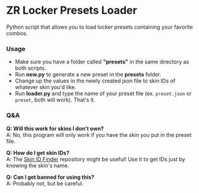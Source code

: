 
# ZR Locker Presets Loader

Python script that allows you to load locker presets containing your favorite combos. 

### Usage
* Make sure you have a folder called **"presets"** in the same directory as both scripts.
* Run **new.py** to generate a new preset in the **presets** folder.
* Change up the values in the newly created json file to skin IDs of whatever skin you'd like.
* Run **loader.py** and type the name of your preset file (ex. `preset.json` or `preset`, both will work). That's it.

### Q&A
**Q: Will this work for skins I don't own?**<br>
A: No, this program will only work if you have the skin you put in the preset file.

**Q: How do I get skin IDs?**<br>
A: The [Skin ID Finder](https://github.com/TeamCLIU/ZRSkinIDFinder "ZRSkinIDFinder") repository might be useful! Use it to get IDs just by knowing the skin's name.

**Q: Can I get banned for using this?**<br>
A: Probably not, but be careful.

